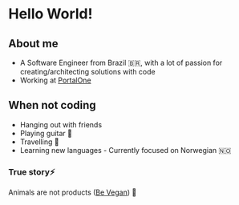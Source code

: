 # Hello World!


## About me

- A Software Engineer from Brazil :brazil:, with a lot of passion for creating/architecting solutions with code
- Working at [PortalOne](https://www.portalone.com)

## When not coding
- Hanging out with friends
- Playing guitar 🎸
- Travelling 🚀
- Learning new languages - Currently focused on Norwegian :norway:

### True story⚡

Animals are not products ([Be Vegan](https://www.youtube.com/watch?v=LQRAfJyEsko)) 🌱
